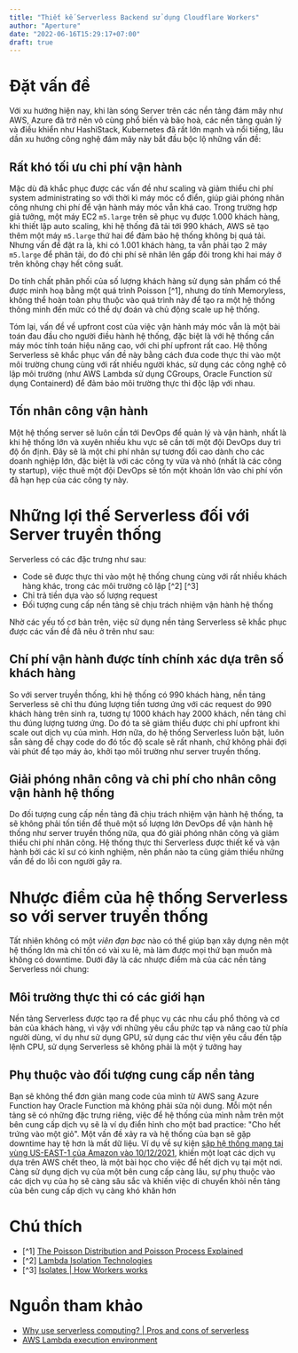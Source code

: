 ```yaml
---
title: "Thiết kế Serverless Backend sử dụng Cloudflare Workers"
author: "Aperture"
date: "2022-06-16T15:29:17+07:00"
draft: true
---
```


# Đặt vấn đề

Với xu hướng hiện nay, khi làn sóng Server trên các nền tảng đám mây như AWS, Azure đã trở nên vô cùng phổ biến và bão hoà, các nền tảng quản lý và điều khiển như HashiStack, Kubernetes đã rất lớn mạnh và nổi tiếng, lâu dần xu hướng công nghệ đám mây này bắt đầu bộc lộ những vấn đề:

## Rất khó tối ưu chi phí vận hành
Mặc dù đã khắc phục được các vấn đề như scaling và giảm thiểu chi phí system administrating so với thời kì máy móc cổ điển, giúp giải phóng nhân công nhưng chi phí để vận hành máy móc vẫn khá cao. Trong trường hợp giả tưởng, một máy EC2 `m5.large` trên sẽ phục vụ được 1.000 khách hàng, khi thiết lập auto scaling, khi hệ thống đã tải tới 990 khách, AWS sẽ tạo thêm một máy `m5.large` thứ hai để đảm bảo hệ thống không bị quá tải. Nhưng vấn đề đặt ra là, khi có 1.001 khách hàng, ta vẫn phải tạo 2 máy `m5.large` để phân tải, do đó chi phí sẽ nhân lên gấp đôi trong khi hai máy ở trên không chạy hết công suất.

Do tính chất phân phối của số lượng khách hàng sử dụng sản phẩm có thể được minh hoạ bằng một quá trình Poisson [^1], nhưng do tính Memoryless, không thể hoàn toàn phụ thuộc vào quá trình này để tạo ra một hệ thống thông minh đến mức có thể dự đoán và chủ động scale up hệ thống.

Tóm lại, vấn đề về upfront cost của việc vận hành máy móc vẫn là một bài toán đau đầu cho người điều hành hệ thống, đặc biệt là với hệ thống cần máy móc tính toán hiệu năng cao, với chi phí upfront rất cao. Hệ thống Serverless sẽ khắc phục vấn đề này bằng cách đưa code thực thi vào một môi trường chung cùng với rất nhiều người khác, sử dụng các công nghệ cô lập môi trường (như AWS Lambda sử dụng CGroups, Oracle Function sử dụng Containerd) để đảm bảo môi trường thực thi độc lập với nhau.

## Tốn nhân công vận hành
Một hệ thống server sẽ luôn cần tới DevOps để quản lý và vận hành, nhất là khi hệ thống lớn và xuyên nhiều khu vực sẽ cần tới một đội DevOps duy trì độ ổn định. Đây sẽ là một chi phí nhân sự tương đối cao dành cho các doanh nghiệp lớn, đặc biệt là với các công ty vừa và nhỏ (nhất là các công ty startup), việc thuê một đội DevOps sẽ tốn một khoản lớn vào chi phí vốn đã hạn hẹp của các công ty này.

# Những lợi thế Serverless đối với Server truyền thống

Serverless có các đặc trưng như sau:
- Code sẽ được thực thi vào một hệ thống chung cùng với rất nhiều khách hàng khác, trong các môi trường cô lập [^2] [^3]
- Chỉ trả tiền dựa vào số lượng request
- Đối tượng cung cấp nền tảng sẽ chịu trách nhiệm vận hành hệ thống

Nhờ các yếu tố cơ bản trên, việc sử dụng nền tảng Serverless sẽ khắc phục được các vấn đề đã nêu ở trên như sau:

## Chí phí vận hành được tính chính xác dựa trên số khách hàng
So với server truyền thống, khi hệ thống có 990 khách hàng, nền tảng Serverless sẽ chỉ thu đúng lượng tiền tương ứng với các request do 990 khách hàng trên sinh ra, tương tự 1000 khách hay 2000 khách, nền tảng chỉ thu đúng lượng tương ứng. Do đó ta sẽ giảm thiểu được chi phí upfront khi scale out dịch vụ của mình. Hơn nữa, do hệ thống Serverless luôn bật, luôn sẵn sàng để chạy code do đó tốc độ scale sẽ rất nhanh, chứ không phải đợi vài phút để tạo máy ảo, khởi tạo môi trường như server truyền thống.

## Giải phóng nhân công và chi phí cho nhân công vận hành hệ thống
Do đối tượng cung cấp nền tảng đã chịu trách nhiệm vận hành hệ thống, ta sẽ không phải tốn tiền để thuê một số lượng lớn DevOps để vận hành hệ thống như server truyền thống nữa, qua đó giải phóng nhân công và giảm thiểu chi phí nhân công. Hệ thống thực thi Serverless được thiết kế và vận hành bởi các kĩ sư có kinh nghiệm, nên phần nào ta cũng giảm thiểu những vấn đề do lỗi con người gây ra.

# Nhược điểm của hệ thống Serverless so với server truyền thống

Tất nhiên không có một *viên đạn bạc* nào có thể giúp bạn xây dựng nên một hệ thống lớn mà chỉ tốn có vài xu lẻ, mà làm được mọi thứ bạn muốn mà không có downtime. Dưới đây là các nhược điểm mà của các nền tảng Serverless nói chung:

## Môi trường thực thi có các giới hạn
Nền tảng Serverless được tạo ra để phục vụ các nhu cầu phổ thông và cơ bản của khách hàng, vì vậy với những yêu cầu phức tạp và nâng cao từ phía người dùng, ví dụ như sử dụng GPU, sử dụng các thư viện yêu cầu đến tập lệnh CPU, sử dụng Serverless sẽ không phải là một ý tưởng hay

## Phụ thuộc vào đối tượng cung cấp nền tảng
Bạn sẽ không thể đơn giản mang code của mình từ AWS sang Azure Function hay Oracle Function mà không phải sửa nội dung. Mỗi một nền tảng sẽ có những đặc trưng riêng, việc để hệ thống của mình nằm trên một bên cung cấp dịch vụ sẽ là ví dụ điển hình cho một bad practice: "Cho hết trứng vào một giỏ". Một vấn đề xảy ra và hệ thống của bạn sẽ gặp downtime hay tệ hơn là mất dữ liệu. Ví dụ về sự kiện [sập hệ thống mạng tại vùng US-EAST-1 của Amazon vào 10/12/2021](https://aws.amazon.com/message/12721/), khiến một loạt các dịch vụ dựa trên AWS chết theo, là một bài học cho việc để hết dịch vụ tại một nơi. Càng sử dụng dịch vụ của một bên cung cấp càng lâu, sự phụ thuộc vào các dịch vụ của họ sẽ càng sâu sắc và khiến việc di chuyển khỏi nền tảng của bên cung cấp dịch vụ càng khó khăn hơn

# Chú thích
- [^1] [The Poisson Distribution and Poisson Process Explained](https://towardsdatascience.com/the-poisson-distribution-and-poisson-process-explained-4e2cb17d459)
- [^2] [Lambda Isolation Technologies](https://docs.aws.amazon.com/whitepapers/latest/security-overview-aws-lambda/lambda-isolation-technologies.html)
- [^3] [Isolates | How Workers works](https://developers.cloudflare.com/workers/learning/how-workers-works/#isolates)

# Nguồn tham khảo
- [Why use serverless computing? | Pros and cons of serverless](https://www.cloudflare.com/en-gb/learning/serverless/why-use-serverless/)
- [AWS Lambda execution environment](https://docs.aws.amazon.com/lambda/latest/dg/lambda-runtime-environment.html)